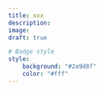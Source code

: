 ```yaml
---
title: xxx
description:
image:
draft: true

# Badge style
style:
    background: "#2a9d8f"
    color: "#fff"
---
```

